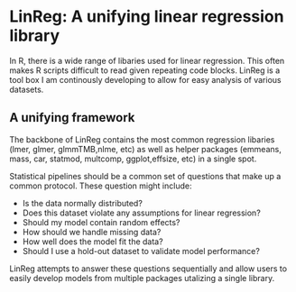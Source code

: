 <h1> <b> LinReg: A unifying linear regression library </b> </h1>

In R, there is a wide range of libaries used for linear regression. This often makes R scripts difficult to read 
given repeating code blocks. LinReg is a tool box I am continously developing to allow for easy analysis of various datasets. 

<h2> <b> A unifying framework  </b> </h2>
The backbone of LinReg contains the most common regression libaries (lmer, glmer, glmmTMB,nlme, etc) as well as helper packages
(emmeans, mass, car, statmod, multcomp, ggplot,effsize, etc) in a single spot. 

Statistical pipelines should be a common set of questions that make up a common protocol. These question might include:
- Is the data normally distributed? 
- Does this dataset violate any assumptions for linear regression?
- Should my model contain random effects?
- How should we handle missing data?
- How well does the model fit the data?
- Should I use a hold-out dataset to validate model performance?

LinReg attempts to answer these questions sequentially and allow users to easily develop models from multiple packages utalizing a 
single library. 